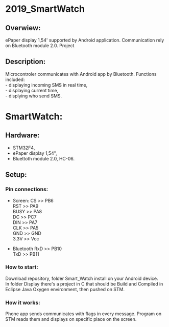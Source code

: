 # 2019_SmartWatch


## Overwiew:
  ePaper display 1,54' supported by Android application. Communication rely on Bluetooth module 2.0.
  Project 
 
## Description:
  Microcontroler communicates with Android app by Bluetooth. Functions included:  
    - displaying incoming SMS in real time,  
    - displaying current time,  
    - displying who send SMS.  

# SmartWatch:

## Hardware:
- STM32F4,
- ePaper display 1,54",
- Bluettoth module 2.0, HC-06.

## Setup:

### Pin connections:

  - Screen:
      CS >> PB6  
      RST >> PA9  
      BUSY >> PA8  
      DC >> PC7  
      DIN >> PA7  
      CLK >> PA5  
      GND >> GND  
      3.3V >> Vcc  

  - Bluetooth
      RxD >> PB10  
      TxD >> PB11  
      
### How to start:
  Download repository, folder Smart_Watch install on your Android device.  
  In folder Display there's a project in C that should be Build and Compiled in Eclipse Java Oxygen environment, then pushed on STM.
  
### How it works:
  Phone app sends communicates with flags in every message. Program on STM reads them and displays on specific place on the screen.

  

      



  
